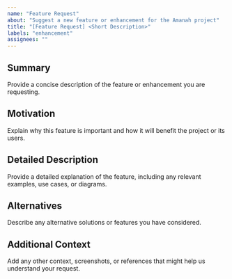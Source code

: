 ```yaml
---
name: "Feature Request"
about: "Suggest a new feature or enhancement for the Amanah project"
title: "[Feature Request] <Short Description>"
labels: "enhancement"
assignees: ""
---
```


## Summary
Provide a concise description of the feature or enhancement you are requesting.

## Motivation
Explain why this feature is important and how it will benefit the project or its users.

## Detailed Description
Provide a detailed explanation of the feature, including any relevant examples, use cases, or diagrams.

## Alternatives
Describe any alternative solutions or features you have considered.

## Additional Context
Add any other context, screenshots, or references that might help us understand your request.